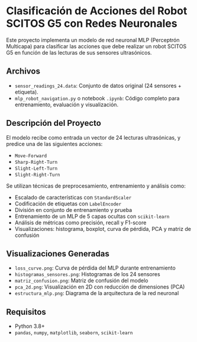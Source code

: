 # Clasificación de Acciones del Robot SCITOS G5 con Redes Neuronales

Este proyecto implementa un modelo de red neuronal MLP (Perceptrón Multicapa) para clasificar las acciones que debe realizar un robot SCITOS G5 en función de las lecturas de sus sensores ultrasónicos.

## Archivos

- `sensor_readings_24.data`: Conjunto de datos original (24 sensores + etiqueta).
- `mlp_robot_navigation.py` o notebook `.ipynb`: Código completo para entrenamiento, evaluación y visualización.

## Descripción del Proyecto

El modelo recibe como entrada un vector de 24 lecturas ultrasónicas, y predice una de las siguientes acciones:

- `Move-Forward`
- `Sharp-Right-Turn`
- `Slight-Left-Turn`
- `Slight-Right-Turn`

Se utilizan técnicas de preprocesamiento, entrenamiento y análisis como:

- Escalado de características con `StandardScaler`
- Codificación de etiquetas con `LabelEncoder`
- División en conjunto de entrenamiento y prueba
- Entrenamiento de un MLP de 5 capas ocultas con `scikit-learn`
- Análisis de métricas como precisión, recall y F1-score
- Visualizaciones: histograma, boxplot, curva de pérdida, PCA y matriz de confusión

## Visualizaciones Generadas

- `loss_curve.png`: Curva de pérdida del MLP durante entrenamiento
- `histogramas_sensores.png`: Histogramas de los 24 sensores
- `matriz_confusion.png`: Matriz de confusión del modelo
- `pca_2d.png`: Visualización en 2D con reducción de dimensiones (PCA)
- `estructura_mlp.png`: Diagrama de la arquitectura de la red neuronal

## Requisitos

- Python 3.8+
- `pandas`, `numpy`, `matplotlib`, `seaborn`, `scikit-learn`